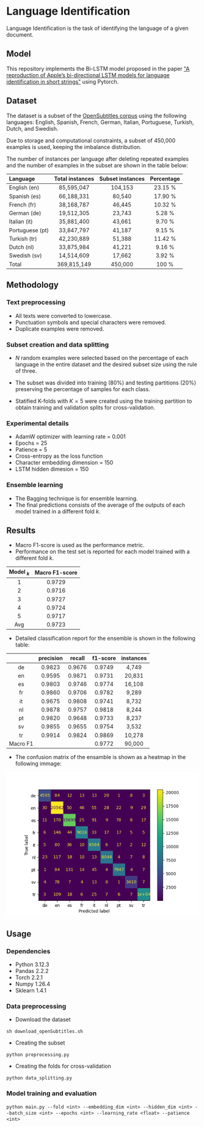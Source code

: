# Language Identification

Language Identification is the task of identifying the language of a given document.

## Model
This repository implements the Bi-LSTM model proposed in the paper ["A reproduction of Apple’s bi-directional LSTM models for language identification in short strings"](https://aclanthology.org/2021.eacl-srw.6/) using Pytorch.

## Dataset
The dataset is a subset of the [OpenSubtitles corpus]((https://aclanthology.org/L16-1147/)) using the following languages: English, Spanish, French, German, Italian, Portuguese, Turkish, Dutch, and Swedish. 

Due to storage and computational constraints, a subset of 450,000 examples is used, keeping the imbalance distribution.  


The number of instances per language after deleting repeated examples and the number of examples in the subset are shown in the table below:

| Language | Total instances | Subset instances | Percentage |
| :--- | :---: | :---: | :---: |
| English (en) | 85,595,047 | 104,153 | 23.15 % | 
| Spanish (es) | 66,188,331 | 80,540 | 17.90 % | 
| French (fr) | 38,168,787 | 46,445 | 10.32 % | 
| German (de) | 19,512,305 | 23,743 | 5.28 % | 
| Italian (it) | 35,881,400 | 43,661 | 9.70 % | 
| Portuguese (pt) | 33,847,797 | 41,187 | 9.15 % | 
| Turkish (tr) | 42,230,889 | 51,388 | 11.42 % |  
| Dutch (nl) | 33,875,984 | 41,221 | 9.16 % | 
| Swedish (sv) | 14,514,609 | 17,662 | 3.92 % |
| Total | 369,815,149 | 450,000 | 100 % |

## Methodology
### Text preprocessing
* All texts were converted to lowercase.
* Punctuation symbols and special characters were removed.
* Duplicate examples were removed.

### Subset creation and data splitting

* $N$ random examples were selected based on the percentage of each language in the entire dataset and the desired subset size using the rule of three.

* The subset was divided into training (80%) and testing partitions (20%) preserving the percentage of samples for each class.

* Statified K-folds with $K=5$ were created using the training partition to obtain training and validation splits for cross-validation.

### Experimental details
* AdamW optimizer with learning rate = 0.001
* Epochs = 25
* Patience = 5
* Cross-entropy as the loss function
* Character embedding dimension = 150
* LSTM hidden dimesion = 150

### Ensemble learning
* The Bagging technique is for ensemble learning.
* The final predictions consists of the average of the outputs of each model trained in a different fold $k$. 


## Results
* Macro F1-score is used as the performance metric.
* Performance on the test set is reported for each model trained with a different fold $k$.

| Model $_k$ | Macro F1-score |
| :---: | :---: |
| 1 | 0.9729 |
| 2 | 0.9716 |
| 3 | 0.9727 |
| 4 | 0.9724 |
| 5 | 0.9717 |
| Avg | 0.9723 |

* Detailed classification report for the ensemble is shown in the following table:

| | precision | recall | f1-score | instances |
|:---: | :---: | :---:  | :---:  | :---:  |
| de | 0.9823 | 0.9676 | 0.9749 | 4,749 |
| en | 0.9595 | 0.9871 | 0.9731 | 20,831 |
| es | 0.9803 | 0.9746 | 0.9774 | 16,108 |
| fr | 0.9860 | 0.9706 | 0.9782 | 9,289 |
| it | 0.9675 | 0.9808 | 0.9741 | 8,732 |
| nl | 0.9878 | 0.9757 | 0.9818 | 8,244 |
| pt | 0.9820 | 0.9648 | 0.9733 | 8,237 |
| sv | 0.9855 | 0.9655 | 0.9754 | 3,532 |
| tr | 0.9914 | 0.9824 | 0.9869 | 10,278 |
| Macro F1 |  |  | 0.9772 | 90,000 |


* The confusion matrix of the ensamble is shown as a heatmap in the following immage:

![confusion matrix](./img/confusion_matrix.png "Confusion matrix of the ensemble")

## Usage

### Dependencies
* Python 3.12.3
* Pandas 2.2.2
* Torch 2.2.1
* Numpy 1.26.4
* Sklearn 1.4.1

### Data preprocessing
* Download the dataset
```
sh download_openSubtitles.sh
```

* Creating the subset
```
python preprocessing.py
```

* Creating the folds for cross-validation
```
python data_splitting.py
```

### Model training and evaluation
```
python main.py --fold <int> --embedding_dim <int> --hidden_dim <int> --batch_size <int> --epochs <int> --learning_rate <float> --patience <int>
``` 

